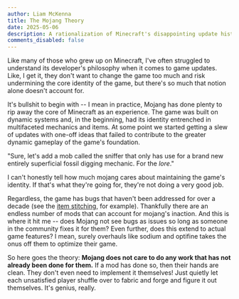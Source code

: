 ```yaml
---
author: Liam McKenna
title: The Mojang Theory
date: 2025-05-06
description: A rationalization of Minecraft's disappointing update history
comments_disabled: false
---
```


Like many of those who grew up on Minecraft, I've often struggled to understand its developer's philosophy
when it comes to game updates. Like, I get it, they don't want to change the game too much and risk undermining
the core identity of the game, but there's so much that notion alone doesn't account for.

It's bullshit to begin with -- I mean in practice, Mojang has done plenty to rip away the core of Minecraft as
an experience. The game was built on dynamic systems and, in the beginning, had its identity entrenched in 
multifaceted mechanics and items. At some point we started getting a slew of updates with one-off ideas that
failed to contribute to the greater dynamic gameplay of the game's foundation.

"Sure, let's add a mob called the sniffer that only has use for a brand new entirely superficial fossil digging 
mechanic. For the *lore*."

I can't honestly tell how much mojang cares about maintaining the game's identity. If that's what they're going for,
they're not doing a very good job.

Regardless, the game has bugs that haven't been addressed for over a decade (see the [item stitching](https://bugs-legacy.mojang.com/browse/MC-1794?attachmentSortBy=fileName&utm_source=chatgpt.com), for example). 
Thankfully there are an endless number of mods that can account for mojang's inaction. And this is where it hit me
 -- does Mojang not see bugs as issues so long as someone in the community fixes it for them? Even further, does this
 extend to actual game features? I mean, surely overhauls like sodium and optifine takes the onus off them to optimize
 their game. 

So here goes the theory: **Mojang does not care to do any work that has not already been done for them.** If a mod has
done so, then their hands are clean. They don't even need to implement it themselves! Just quietly let each unsatisfied
player shuffle over to fabric and forge and figure it out themselves. It's genius, really.